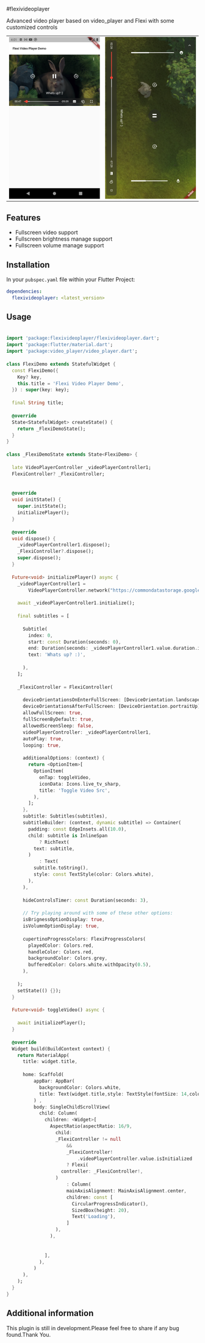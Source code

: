 #flexivideoplayer

Advanced video player based on video_player and Flexi with some customized controls

<table>
   <tr>
      <td>
         <img width="250px" src="https://raw.githubusercontent.com/Dharini17/flexivideoplayer/master/assets/potrait.png">
      </td>
      <td>
         <img width="250px" src="https://raw.githubusercontent.com/Dharini17/flexivideoplayer/master/assets/landscap.png">
      </td>
    </tr>	
</table>

## Features

- Fullscreen video support
- Fullscreen brightness manage support
- Fullscreen volume manage support

## Installation

In your `pubspec.yaml` file within your Flutter Project:

```yaml
dependencies:
  flexivideoplayer: <latest_version>
```

## Usage


```dart

import 'package:flexivideoplayer/flexivideoplayer.dart';
import 'package:flutter/material.dart';
import 'package:video_player/video_player.dart';

class FlexiDemo extends StatefulWidget {
  const FlexiDemo({
    Key? key,
    this.title = 'Flexi Video Player Demo',
  }) : super(key: key);

  final String title;

  @override
  State<StatefulWidget> createState() {
    return _FlexiDemoState();
  }
}

class _FlexiDemoState extends State<FlexiDemo> {

  late VideoPlayerController _videoPlayerController1;
  FlexiController? _FlexiController;


  @override
  void initState() {
    super.initState();
    initializePlayer();
  }

  @override
  void dispose() {
    _videoPlayerController1.dispose();
    _FlexiController?.dispose();
    super.dispose();
  }

  Future<void> initializePlayer() async {
    _videoPlayerController1 =
        VideoPlayerController.network("https://commondatastorage.googleapis.com/gtv-videos-bucket/sample/BigBuckBunny.mp4");

    await _videoPlayerController1.initialize();

    final subtitles = [

      Subtitle(
        index: 0,
        start: const Duration(seconds: 0),
        end: Duration(seconds: _videoPlayerController1.value.duration.inSeconds),
        text: 'Whats up? :)',

      ),
    ];

    _FlexiController = FlexiController(

      deviceOrientationsOnEnterFullScreen: [DeviceOrientation.landscapeLeft,DeviceOrientation.landscapeRight],
      deviceOrientationsAfterFullScreen: [DeviceOrientation.portraitUp],
      allowFullScreen: true,
      fullScreenByDefault: true,
      allowedScreenSleep: false,
      videoPlayerController: _videoPlayerController1,
      autoPlay: true,
      looping: true,

      additionalOptions: (context) {
        return <OptionItem>[
          OptionItem(
            onTap: toggleVideo,
            iconData: Icons.live_tv_sharp,
            title: 'Toggle Video Src',
          ),
        ];
      },
      subtitle: Subtitles(subtitles),
      subtitleBuilder: (context, dynamic subtitle) => Container(
        padding: const EdgeInsets.all(10.0),
        child: subtitle is InlineSpan
            ? RichText(
          text: subtitle,
        )
            : Text(
          subtitle.toString(),
          style: const TextStyle(color: Colors.white),
        ),
      ),

      hideControlsTimer: const Duration(seconds: 3),

      // Try playing around with some of these other options:
      isBrignessOptionDisplay: true,
      isVolumnOptionDisplay: true,

      cupertinoProgressColors: FlexiProgressColors(
        playedColor: Colors.red,
        handleColor: Colors.red,
        backgroundColor: Colors.grey,
        bufferedColor: Colors.white.withOpacity(0.5),
      ),

    );
    setState(() {});
  }

  Future<void> toggleVideo() async {

    await initializePlayer();
  }

  @override
  Widget build(BuildContext context) {
    return MaterialApp(
      title: widget.title,

      home: Scaffold(
          appBar: AppBar(
            backgroundColor: Colors.white,
            title: Text(widget.title,style: TextStyle(fontSize: 14,color: Colors.black),),
          ) ,
          body: SingleChildScrollView(
            child: Column(
              children: <Widget>[
                AspectRatio(aspectRatio: 16/9,
                  child:
                  _FlexiController != null
                      &&
                      _FlexiController!
                          .videoPlayerController.value.isInitialized
                      ? Flexi(
                    controller: _FlexiController!,
                  )
                      : Column(
                      mainAxisAlignment: MainAxisAlignment.center,
                      children: const [
                        CircularProgressIndicator(),
                        SizedBox(height: 20),
                        Text('Loading'),
                      ]
                  ),
                ),


              ],
            ),
          )
      ),
    );
  }
}


```

## Additional information

This plugin is still in development.Please feel free to share if any bug found.Thank You.